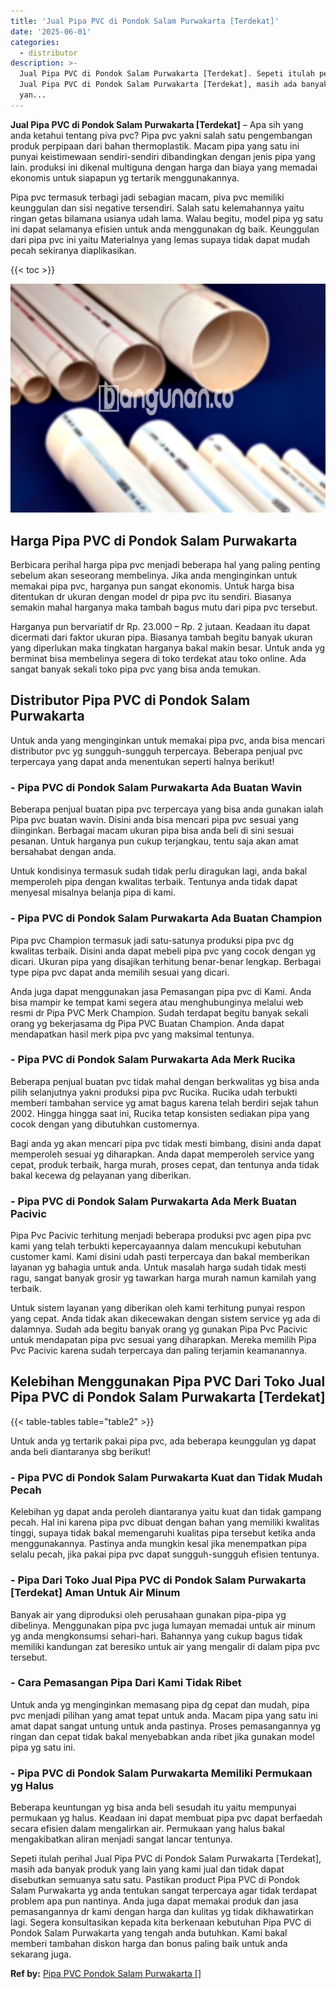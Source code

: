 ```yaml
---
title: 'Jual Pipa PVC di Pondok Salam Purwakarta [Terdekat]'
date: '2025-06-01'
categories:
  - distributor
description: >-
  Jual Pipa PVC di Pondok Salam Purwakarta [Terdekat]. Sepeti itulah perihal
  Jual Pipa PVC di Pondok Salam Purwakarta [Terdekat], masih ada banyak produk
  yan...
---
```


**Jual Pipa PVC di Pondok Salam Purwakarta \[Terdekat\]** – Apa sih yang anda ketahui tentang piva pvc? Pipa pvc yakni salah satu pengembangan produk perpipaan dari bahan thermoplastik. Macam pipa yang satu ini punyai keistimewaan sendiri-sendiri dibandingkan dengan jenis pipa yang lain. produksi ini dikenal multiguna dengan harga dan biaya yang memadai ekonomis untuk siapapun yg tertarik menggunakannya.

Pipa pvc termasuk terbagi jadi sebagian macam, piva pvc memiliki keunggulan dan sisi negative tersendiri. Salah satu kelemahannya yaitu ringan getas bilamana usianya udah lama. Walau begitu, model pipa yg satu ini dapat selamanya efisien untuk anda menggunakan dg baik. Keunggulan dari pipa pvc ini yaitu Materialnya yang lemas supaya tidak dapat mudah pecah sekiranya diaplikasikan.

{{< toc >}}

![Jual Pipa PVC di Pondok Salam Purwakarta [Terdekat]](/images/jaul-pipa-pvc-29.png)

## Harga Pipa PVC di Pondok Salam Purwakarta

Berbicara perihal harga pipa pvc menjadi beberapa hal yang paling penting sebelum akan seseorang membelinya. Jika anda menginginkan untuk memakai pipa pvc, harganya pun sangat ekonomis. Untuk harga bisa ditentukan dr ukuran dengan model dr pipa pvc itu sendiri. Biasanya semakin mahal harganya maka tambah bagus mutu dari pipa pvc tersebut.

Harganya pun bervariatif dr Rp. 23.000 – Rp. 2 jutaan. Keadaan itu dapat dicermati dari faktor ukuran pipa. Biasanya tambah begitu banyak ukuran yang diperlukan maka tingkatan harganya bakal makin besar. Untuk anda yg berminat bisa membelinya segera di toko terdekat atau toko online. Ada sangat banyak sekali toko pipa pvc yang bisa anda temukan.

## Distributor Pipa PVC di Pondok Salam Purwakarta

Untuk anda yang menginginkan untuk memakai pipa pvc, anda bisa mencari distributor pvc yg sungguh-sungguh terpercaya. Beberapa penjual pvc terpercaya yang dapat anda menentukan seperti halnya berikut!

### \- Pipa PVC di Pondok Salam Purwakarta Ada Buatan Wavin

Beberapa penjual buatan pipa pvc terpercaya yang bisa anda gunakan ialah Pipa pvc buatan wavin. Disini anda bisa mencari pipa pvc sesuai yang diinginkan. Berbagai macam ukuran pipa bisa anda beli di sini sesuai pesanan. Untuk harganya pun cukup terjangkau, tentu saja akan amat bersahabat dengan anda.

Untuk kondisinya termasuk sudah tidak perlu diragukan lagi, anda bakal memperoleh pipa dengan kwalitas terbaik. Tentunya anda tidak dapat menyesal misalnya belanja pipa di kami.

### \- Pipa PVC di Pondok Salam Purwakarta Ada Buatan Champion

Pipa pvc Champion termasuk jadi satu-satunya produksi pipa pvc dg kwalitas terbaik. Disini anda dapat mebeli pipa pvc yang cocok dengan yg dicari. Ukuran pipa yang disajikan terhitung benar-benar lengkap. Berbagai type pipa pvc dapat anda memilih sesuai yang dicari.

Anda juga dapat menggunakan jasa Pemasangan pipa pvc di Kami. Anda bisa mampir ke tempat kami segera atau menghubunginya melalui web resmi dr Pipa PVC Merk Champion. Sudah terdapat begitu banyak sekali orang yg bekerjasama dg Pipa PVC Buatan Champion. Anda dapat mendapatkan hasil merk pipa pvc yang maksimal tentunya.

### \- Pipa PVC di Pondok Salam Purwakarta Ada Merk Rucika

Beberapa penjual buatan pvc tidak mahal dengan berkwalitas yg bisa anda pilih selanjutnya yakni produksi pipa pvc Rucika. Rucika udah terbukti memberi tambahan service yg amat bagus karena telah berdiri sejak tahun 2002. Hingga hingga saat ini, Rucika tetap konsisten sediakan pipa yang cocok dengan yang dibutuhkan customernya.

Bagi anda yg akan mencari pipa pvc tidak mesti bimbang, disini anda dapat memperoleh sesuai yg diharapkan. Anda dapat memperoleh service yang cepat, produk terbaik, harga murah, proses cepat, dan tentunya anda tidak bakal kecewa dg pelayanan yang diberikan.

### \- Pipa PVC di Pondok Salam Purwakarta Ada Merk Buatan Pacivic

Pipa Pvc Pacivic terhitung menjadi beberapa produksi pvc agen pipa pvc kami yang telah terbukti kepercayaannya dalam mencukupi kebutuhan customer kami. Kami disini udah pasti terpercaya dan bakal memberikan layanan yg bahagia untuk anda. Untuk masalah harga sudah tidak mesti ragu, sangat banyak grosir yg tawarkan harga murah namun kamilah yang terbaik.

Untuk sistem layanan yang diberikan oleh kami terhitung punyai respon yang cepat. Anda tidak akan dikecewakan dengan sistem service yg ada di dalamnya. Sudah ada begitu banyak orang yg gunakan Pipa Pvc Pacivic untuk mendapatan pipa pvc sesuai yang diharapkan. Mereka memilih Pipa Pvc Pacivic karena sudah terpercaya dan paling terjamin keamanannya.

## Kelebihan Menggunakan Pipa PVC Dari Toko Jual Pipa PVC di Pondok Salam Purwakarta \[Terdekat\]

{{< table-tables table="table2" >}}

Untuk anda yg tertarik pakai pipa pvc, ada beberapa keunggulan yg dapat anda beli diantaranya sbg berikut!

### \- Pipa PVC di Pondok Salam Purwakarta Kuat dan Tidak Mudah Pecah

Kelebihan yg dapat anda peroleh diantaranya yaitu kuat dan tidak gampang pecah. Hal ini karena pipa pvc dibuat dengan bahan yang memiliki kwalitas tinggi, supaya tidak bakal memengaruhi kualitas pipa tersebut ketika anda menggunakannya. Pastinya anda mungkin kesal jika menempatkan pipa selalu pecah, jika pakai pipa pvc dapat sungguh-sungguh efisien tentunya.

### \- Pipa Dari Toko Jual Pipa PVC di Pondok Salam Purwakarta \[Terdekat\] Aman Untuk Air Minum

Banyak air yang diproduksi oleh perusahaan gunakan pipa-pipa yg dibelinya. Menggunakan pipa pvc juga lumayan memadai untuk air minum yg anda mengkonsumsi sehari-hari. Bahannya yang cukup bagus tidak memiliki kandungan zat beresiko untuk air yang mengalir di dalam pipa pvc tersebut.

### \- Cara Pemasangan Pipa Dari Kami Tidak Ribet

Untuk anda yg menginginkan memasang pipa dg cepat dan mudah, pipa pvc menjadi pilihan yang amat tepat untuk anda. Macam pipa yang satu ini amat dapat sangat untung untuk anda pastinya. Proses pemasangannya yg ringan dan cepat tidak bakal menyebabkan anda ribet jika gunakan model pipa yg satu ini.

### \- Pipa PVC di Pondok Salam Purwakarta Memiliki Permukaan yg Halus

Beberapa keuntungan yg bisa anda beli sesudah itu yaitu mempunyai permukaan yg halus. Keadaan ini dapat membuat pipa pvc dapat berfaedah secara efisien dalam mengalirkan air. Permukaan yang halus bakal mengakibatkan aliran menjadi sangat lancar tentunya.

Sepeti itulah perihal Jual Pipa PVC di Pondok Salam Purwakarta \[Terdekat\], masih ada banyak produk yang lain yang kami jual dan tidak dapat disebutkan semuanya satu satu. Pastikan product Pipa PVC di Pondok Salam Purwakarta yg anda tentukan sangat terpercaya agar tidak terdapat problem apa pun nantinya. Anda juga dapat memakai produk dan jasa pemasangannya dr kami dengan harga dan kulitas yg tidak dikhawatirkan lagi. Segera konsultasikan kepada kita berkenaan kebutuhan Pipa PVC di Pondok Salam Purwakarta yang tengah anda butuhkan. Kami bakal memberi tambahan diskon harga dan bonus paling baik untuk anda sekarang juga.

**Ref by:** [Pipa PVC Pondok Salam Purwakarta []](https://id.wikipedia.org/wiki/Pipa)
